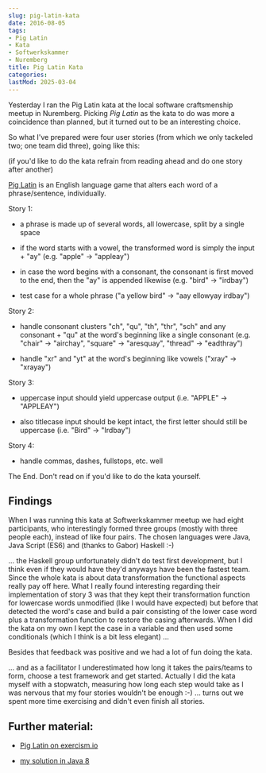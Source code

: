 ```yaml
---
slug: pig-latin-kata
date: 2016-08-05
tags:
- Pig Latin
- Kata
- Softwerkskammer
- Nuremberg
title: Pig Latin Kata
categories:
lastMod: 2025-03-04
---
```

Yesterday I ran the Pig Latin kata at the local software craftsmenship meetup in Nuremberg. Picking *Pig Latin* as the kata to do was more a coincidence than planned, but it turned out to be an interesting choice.

So what I've prepared were four user stories (from which we only tackeled two; one team did three), going like this:

(if you'd like to do the kata refrain from reading ahead and do one story after another)

[Pig Latin](https://en.wikipedia.org/wiki/Pig_Latin) is an English language game that alters each word of a phrase/sentence, individually.

Story 1:

  + a phrase is made up of several words, all lowercase, split by a single space

  + if the word starts with a vowel, the transformed word is simply the input + "ay" (e.g. "apple" -> "appleay")

  + in case the word begins with a consonant, the consonant is first moved to the end, then the "ay" is appended likewise (e.g. "bird" -> "irdbay")

  + test case for a whole phrase ("a yellow bird" -> "aay ellowyay irdbay")

Story 2:

  + handle consonant clusters "ch", "qu", "th", "thr", "sch" and any consonant + "qu" at the word's beginning like a single consonant (e.g. "chair" -> "airchay", "square" -> "aresquay", "thread" -> "eadthray")

  + handle "xr" and "yt" at the word's beginning like vowels ("xray" -> "xrayay")

Story 3:

  + uppercase input should yield uppercase output (i.e. "APPLE" -> "APPLEAY")

  + also titlecase input should be kept intact, the first letter should still be uppercase (i.e. "Bird" -> "Irdbay")

Story 4:

  + handle commas, dashes, fullstops, etc. well

The End. Don't read on if you'd like to do the kata yourself.

## Findings

When I was running this kata at Softwerkskammer meetup we had eight participants, who interestingly formed three groups (mostly with three people each), instead of like four pairs. The chosen languages were Java, Java Script (ES6) and (thanks to Gabor) Haskell :-)

... the Haskell group unfortunately didn't do test first development, but I think even if they would have they'd anyways have been the fastest team. Since the whole kata is about data transformation the functional aspects really pay off here. What I really found interesting regarding their implementation of story 3 was that they kept their transformation function for lowercase words unmodified (like I would have expected) but before that detected the word's case and build a pair consisting of the lower case word plus a transformation function to restore the casing afterwards. When I did the kata on my own I kept the case in a variable and then used some conditionals (which I think is a bit less elegant) ...

Besides that feedback was positive and we had a lot of fun doing the kata.

... and as a facilitator I underestimated how long it takes the pairs/teams to form, choose a test framework and get started. Actually I did the kata myself with a stopwatch, measuring how long each step would take as I was nervous that my four stories wouldn't be enough :-) ... turns out we spent more time exercising and didn't even finish all stories.

## Further material:

  + [Pig Latin on exercism.io](https://exercism.org/tracks/java/exercises/pig-latin)

  + [my solution in Java 8](https://exercism.org/tracks/java/exercises/pig-latin/solutions/stesie)
